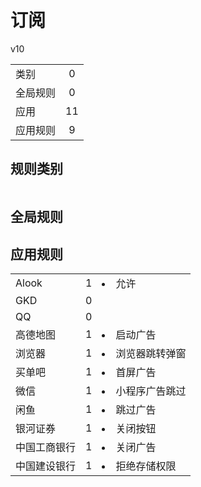 # 订阅

v10

|||
| - |:-:|
|类别|0|
|全局规则|0|
|应用|11|
|应用规则|9|

## 规则类别

|||
| - |:-:|


## 全局规则



## 应用规则

||||
| - |:-:|-|
|Alook|1|<li>允许|
|GKD|0||
|QQ|0||
|高德地图|1|<li>启动广告|
|浏览器|1|<li>浏览器跳转弹窗|
|买单吧|1|<li>首屏广告|
|微信|1|<li>小程序广告跳过|
|闲鱼|1|<li>跳过广告|
|银河证券|1|<li>关闭按钮|
|中国工商银行|1|<li>关闭广告|
|中国建设银行|1|<li>拒绝存储权限|
